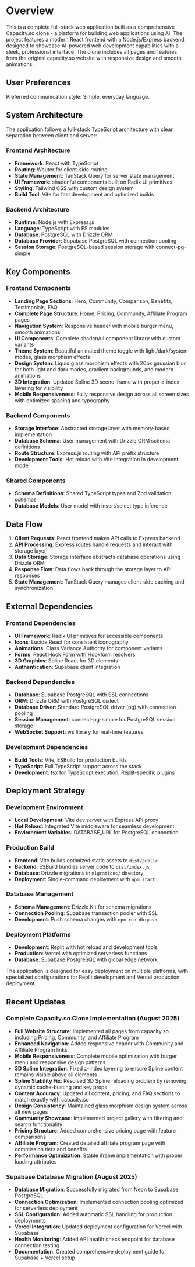 # Overview

This is a complete full-stack web application built as a comprehensive Capacity.so clone - a platform for building web applications using AI. The project features a modern React frontend with a Node.js/Express backend, designed to showcase AI-powered web development capabilities with a sleek, professional interface. The clone includes all pages and features from the original capacity.so website with responsive design and smooth animations.

## User Preferences

Preferred communication style: Simple, everyday language.

## System Architecture

The application follows a full-stack TypeScript architecture with clear separation between client and server:

### Frontend Architecture
- **Framework**: React with TypeScript
- **Routing**: Wouter for client-side routing
- **State Management**: TanStack Query for server state management
- **UI Framework**: shadcn/ui components built on Radix UI primitives
- **Styling**: Tailwind CSS with custom design system
- **Build Tool**: Vite for fast development and optimized builds

### Backend Architecture
- **Runtime**: Node.js with Express.js
- **Language**: TypeScript with ES modules
- **Database**: PostgreSQL with Drizzle ORM
- **Database Provider**: Supabase PostgreSQL with connection pooling
- **Session Storage**: PostgreSQL-based session storage with connect-pg-simple

## Key Components

### Frontend Components
- **Landing Page Sections**: Hero, Community, Comparison, Benefits, Testimonials, FAQ
- **Complete Page Structure**: Home, Pricing, Community, Affiliate Program pages
- **Navigation System**: Responsive header with mobile burger menu, smooth animations
- **UI Components**: Complete shadcn/ui component library with custom variants
- **Theme System**: Beautiful animated theme toggle with light/dark/system modes, glass morphism effects
- **Design System**: Liquid glass morphism effects with 20px gaussian blur for both light and dark modes, gradient backgrounds, and modern animations
- **3D Integration**: Updated Spline 3D scene iframe with proper z-index layering for visibility
- **Mobile Responsiveness**: Fully responsive design across all screen sizes with optimized spacing and typography

### Backend Components
- **Storage Interface**: Abstracted storage layer with memory-based implementation
- **Database Schema**: User management with Drizzle ORM schema definitions
- **Route Structure**: Express.js routing with API prefix structure
- **Development Tools**: Hot reload with Vite integration in development mode

### Shared Components
- **Schema Definitions**: Shared TypeScript types and Zod validation schemas
- **Database Models**: User model with insert/select type inference

## Data Flow

1. **Client Requests**: React frontend makes API calls to Express backend
2. **API Processing**: Express routes handle requests and interact with storage layer
3. **Data Storage**: Storage interface abstracts database operations using Drizzle ORM
4. **Response Flow**: Data flows back through the storage layer to API responses
5. **State Management**: TanStack Query manages client-side caching and synchronization

## External Dependencies

### Frontend Dependencies
- **UI Framework**: Radix UI primitives for accessible components
- **Icons**: Lucide React for consistent iconography
- **Animations**: Class Variance Authority for component variants
- **Forms**: React Hook Form with Hookform resolvers
- **3D Graphics**: Spline React for 3D elements
- **Authentication**: Supabase client integration

### Backend Dependencies
- **Database**: Supabase PostgreSQL with SSL connections
- **ORM**: Drizzle ORM with PostgreSQL dialect
- **Database Driver**: Standard PostgreSQL driver (pg) with connection pooling
- **Session Management**: connect-pg-simple for PostgreSQL session storage
- **WebSocket Support**: ws library for real-time features

### Development Dependencies
- **Build Tools**: Vite, ESBuild for production builds
- **TypeScript**: Full TypeScript support across the stack
- **Development**: tsx for TypeScript execution, Replit-specific plugins

## Deployment Strategy

### Development Environment
- **Local Development**: Vite dev server with Express API proxy
- **Hot Reload**: Integrated Vite middleware for seamless development
- **Environment Variables**: DATABASE_URL for PostgreSQL connection

### Production Build
- **Frontend**: Vite builds optimized static assets to `dist/public`
- **Backend**: ESBuild bundles server code to `dist/index.js`
- **Database**: Drizzle migrations in `migrations/` directory
- **Deployment**: Single-command deployment with `npm start`

### Database Management
- **Schema Management**: Drizzle Kit for schema migrations
- **Connection Pooling**: Supabase transaction pooler with SSL
- **Development**: Push schema changes with `npm run db:push`

### Deployment Platforms
- **Development**: Replit with hot reload and development tools
- **Production**: Vercel with optimized serverless functions
- **Database**: Supabase PostgreSQL with global edge network

The application is designed for easy deployment on multiple platforms, with specialized configurations for Replit development and Vercel production deployment.

## Recent Updates

### Complete Capacity.so Clone Implementation (August 2025)
- **Full Website Structure**: Implemented all pages from capacity.so including Pricing, Community, and Affiliate Program
- **Enhanced Navigation**: Added responsive header with Community and Affiliate Program links
- **Mobile Responsiveness**: Complete mobile optimization with burger menu and responsive design patterns
- **3D Spline Integration**: Fixed z-index layering to ensure Spline content remains visible above all elements
- **Spline Stability Fix**: Resolved 3D Spline reloading problem by removing dynamic cache-busting and key props
- **Content Accuracy**: Updated all content, pricing, and FAQ sections to match exactly with capacity.so
- **Design Consistency**: Maintained glass morphism design system across all new pages
- **Community Showcase**: Implemented project gallery with filtering and search functionality
- **Pricing Structure**: Added comprehensive pricing page with feature comparisons
- **Affiliate Program**: Created detailed affiliate program page with commission tiers and benefits
- **Performance Optimization**: Stable iframe implementation with proper loading attributes

### Supabase Database Migration (August 2025)
- **Database Migration**: Successfully migrated from Neon to Supabase PostgreSQL
- **Connection Optimization**: Implemented connection pooling optimized for serverless deployment
- **SSL Configuration**: Added automatic SSL handling for production deployments
- **Vercel Integration**: Updated deployment configuration for Vercel with Supabase
- **Health Monitoring**: Added API health check endpoint for database connection testing
- **Documentation**: Created comprehensive deployment guide for Supabase + Vercel setup